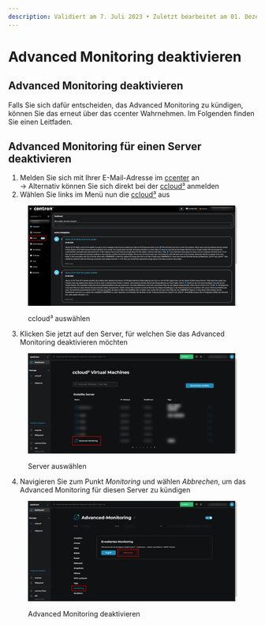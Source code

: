 ```yaml
---
description: Validiert am 7. Juli 2023 • Zuletzt bearbeitet am 01. Dezember 2023
---
```


# Advanced Monitoring deaktivieren

## Advanced Monitoring deaktivieren

Falls Sie sich dafür entscheiden, das Advanced Monitoring zu kündigen, können Sie das erneut über das ccenter Wahrnehmen. Im Folgenden finden Sie einen Leitfaden.

## Advanced Monitoring für einen Server deaktivieren

1. Melden Sie sich mit Ihrer E-Mail-Adresse im [ccenter](https://ccenter.internet1.de/login) an\
   -> Alternativ können Sie sich direkt bei der [ccloud³](https://cloud.internet1.de/) anmelden&#x20;
2. Wählen Sie links im Menü nun die [ccloud³](https://cloud.internet1.de/) aus

<figure><img src="../.gitbook/assets/ccenter_select.png" alt=""><figcaption><p>ccloud³ auswählen</p></figcaption></figure>

3. Klicken Sie jetzt auf den Server, für welchen Sie das Advanced Monitoring deaktivieren möchten

<figure><img src="../.gitbook/assets/ccloud-select-vm.png" alt=""><figcaption><p>Server auswählen</p></figcaption></figure>

4. Navigieren Sie zum Punkt _Monitoring_ und wählen _Abbrechen_, um das Advanced Monitoring für diesen Server zu kündigen

<figure><img src="../.gitbook/assets/ccloud-deactivate-monitoring.png" alt=""><figcaption><p>Advanced Monitoring deaktivieren</p></figcaption></figure>

